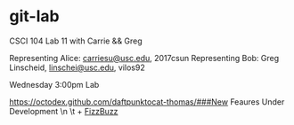 git-lab
=======

CSCI 104 Lab 11 with Carrie &amp;&amp; Greg

Representing Alice: carriesu@usc.edu, 2017csun
Representing Bob: Greg Linscheid, linschei@usc.edu, vilos92

Wednesday 3:00pm Lab

https://octodex.github.com/daftpunktocat-thomas/###New Feaures Under Development \n \t + [FizzBuzz](http://www.codinghorror.com/blog/2007/02/why-cant-programmers-program.html)
